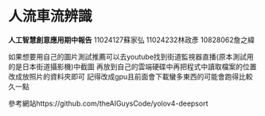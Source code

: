 # 人流車流辨識
**人工智慧創意應用期中報告**
11024127蘇家弘 11024232林政彥 10828062詹之緯

如果想要用自己的圖片測試推薦可以去youtube找到街道監視器直播(原本測試用的是日本街道攝影機)中截圖
再放到自己的雲端硬碟中再把程式中讀取檔案的位置改成放照片的資料夾即可
記得改成gpu且前面會下載蠻多東西的可能會跑得比較久一點

參考網站https://github.com/theAIGuysCode/yolov4-deepsort
